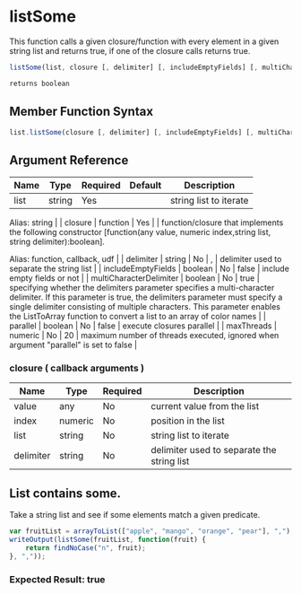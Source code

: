 # listSome

This function calls a given closure/function with every element in a given string list and returns true, if one of the closure calls returns true.

```javascript
listSome(list, closure [, delimiter] [, includeEmptyFields] [, multiCharacterDelimiter] [, parallel] [, maxThreads])
```

```javascript
returns boolean
```

## Member Function Syntax

```javascript
list.listSome(closure [, delimiter] [, includeEmptyFields] [, multiCharacterDelimiter] [, parallel] [, maxThreads])
```

## Argument Reference

| Name | Type | Required | Default | Description |
| --- | --- | --- | --- | --- |
| list | string | Yes |  | string list to iterate

Alias: string |
| closure | function | Yes |  | function/closure that implements the following constructor [function(any value, numeric index,string list, string delimiter):boolean].

Alias: function, callback, udf |
| delimiter | string | No | , | delimiter used to separate the string list |
| includeEmptyFields | boolean | No | false | include empty fields or not |
| multiCharacterDelimiter | boolean | No | true | specifying whether the delimiters parameter specifies a multi-character delimiter. If this parameter is true, the delimiters parameter must specify a single delimiter consisting of multiple characters. This parameter enables the ListToArray function to convert a list to an array of color names |
| parallel | boolean | No | false | execute closures parallel |
| maxThreads | numeric | No | 20 | maximum number of threads executed, ignored when argument "parallel" is set to false |

### closure ( callback arguments )
| Name | Type | Required | Description |
| --- | --- | --- | --- |
| value | any | No | current value from the list
| index | numeric | No | position in the list
| list | string | No | string list to iterate
| delimiter | string | No | delimiter used to separate the string list

## List contains some.

Take a string list and see if some elements match a given predicate.

```javascript
var fruitList = arrayToList(["apple", "mango", "orange", "pear"], ",");
writeOutput(listSome(fruitList, function(fruit) {
	return findNoCase("n", fruit);
}, ","));
```

### Expected Result: true
